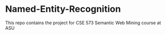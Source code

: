 # Named-Entity-Recognition
This repo contains the project for CSE 573 Semantic Web Mining course at ASU
